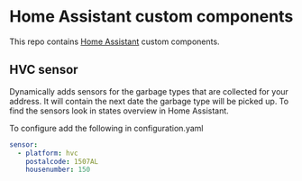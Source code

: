 # Home Assistant custom components
This repo contains [Home Assistant](https://www.home-assistant.io/) custom components.

## HVC sensor
Dynamically adds sensors for the garbage types that are collected for your address. It will contain the next date the garbage type will be picked up. To find the sensors look in states overview in Home Assistant.

To configure add the following in configuration.yaml
```yaml
sensor:
  - platform: hvc
    postalcode: 1507AL
    housenumber: 150
```
